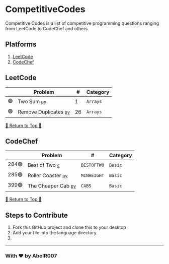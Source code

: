 # CompetitiveCodes

Competitive Codes is a list of competitive programming questions ranging from LeetCode to CodeChef and others.

## Platforms 
1. <a href="#leetcode">LeetCode </a>
2. <a href="#codechef">CodeChef </a>


## LeetCode

| | Problem | # | Category |
|-|---------|---|----------|
|🟢| Two Sum [`py`](/Arrays/1_two_sum.py) | 1 | `Arrays` |
|🟢| Remove Duplicates [`py`](/Arrays/26_remove_duplicates.py) | 26 | `Arrays` |

<a href="#platforms">🔼 Return to Top 🔼</a>


## CodeChef

| | Problem | # | Category |
|-|---------|---|----------|
| 284🟢| Best of Two [`c`](/Basic_Programming/best_of_two.c) | `BESTOFTWO` | `Basic` |
| 285🟢| Roller Coaster [`py`](/Basic_Programming/roller_coaster.py) | `MINHEIGHT` | `Basic` |
| 399🟢| The Cheaper Cab [`py`](/Basic_Programming/the_cheaper_cab.py) | `CABS` | `Basic` |

<a href="#platforms">🔼 Return to Top 🔼</a>

## Steps to Contribute

1. Fork this GitHub project and clone this to your desktop
2. Add your file into the language directory.
3. 

---
### With ❤️ by AbelR007
